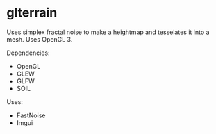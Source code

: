 # glterrain

Uses simplex fractal noise to make a heightmap and tesselates it into a mesh. Uses OpenGL 3.

Dependencies:
* OpenGL
* GLEW
* GLFW
* SOIL

Uses:
* FastNoise
* Imgui
